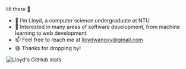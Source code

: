 Hi there 👋

- 🔭 I’m Lloyd, a computer science undergraduate at NTU
- 🤔 Interested in many areas of software development, from machine learning to web development
- 📫 Feel free to reach me at lloydwangxy@gmail.com
- 😄 Thanks for dropping by!

<!-- ![Lloyd's GitHub stats](https://github-readme-stats.vercel.app/api?username=Parzivalxx&count_private=true&show_icons=true&theme=dark)

[![Top Langs](https://github-readme-stats.vercel.app/api/top-langs/?username=Parzivalxx&layout=compact)](https://github.com/Parzivalxx/github-readme-stats) -->

![Lloyd's GitHub stats](https://github-readme-stats.vercel.app/api?username=Parzivalxx&count_private=true&show_icons=true&theme=dark)
<!--
[![LeetCode Stats](https://leetcard.jacoblin.cool/lloydwangxy?theme=dark&font=Averia%20Sans%20Libre)](https://leetcode.com/lloydwangxy)
-->


<!--
**Parzivalxx/Parzivalxx** is a ✨ _special_ ✨ repository because its `README.md` (this file) appears on your GitHub profile.

Here are some ideas to get you started:

- 🔭 I’m currently working on ...
- 🌱 I’m currently learning ...
- 👯 I’m looking to collaborate on ...
- 🤔 I’m looking for help with ...
- 💬 Ask me about ...
- 📫 How to reach me: ...
- 😄 Pronouns: ...
- ⚡ Fun fact: ...
-->
